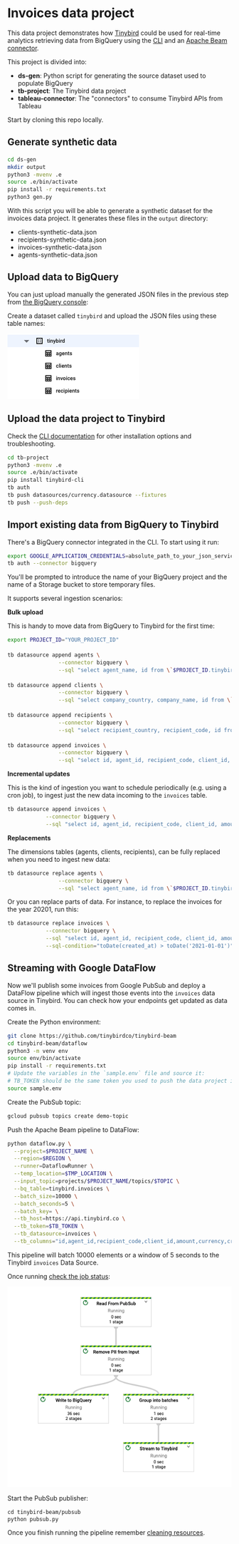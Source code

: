 # Invoices data project

This data project demonstrates how [Tinybird](https://tinybird.co) could be used for real-time analytics retrieving data from BigQuery using the [CLI](https://docs.tinybird.co/cli.html) and an [Apache Beam connector](https://pypi.org/project/tinybird-beam/).

This project is divided into:  
- **ds-gen**: Python script for generating the source dataset used to populate BigQuery
- **tb-project**: The Tinybird data project
- **tableau-connector**: The "connectors" to consume Tinybird APIs from Tableau

Start by cloning this repo locally.
## Generate synthetic data

```bash
cd ds-gen
mkdir output
python3 -mvenv .e
source .e/bin/activate
pip install -r requirements.txt
python3 gen.py
```

With this script you will be able to generate a synthetic dataset for the invoices data project. It generates these files in the `output` directory: 

- clients-synthetic-data.json
- recipients-synthetic-data.json
- invoices-synthetic-data.json
- agents-synthetic-data.json

## Upload data to BigQuery

You can just upload manually the generated JSON files in the previous step from [the BigQuery console](https://console.cloud.google.com/bigquery):

Create a dataset called `tinybird` and upload the JSON files using these table names:

![](img/bq-tables.png)

## Upload the data project to Tinybird

Check the [CLI documentation](https://docs.tinybird.co/cli.html) for other installation options and troubleshooting.

```bash
cd tb-project
python3 -mvenv .e
source .e/bin/activate
pip install tinybird-cli
tb auth
tb push datasources/currency.datasource --fixtures
tb push --push-deps
```

## Import existing data from BigQuery to Tinybird

There's a BigQuery connector integrated in the CLI. To start using it run:

```bash
export GOOGLE_APPLICATION_CREDENTIALS=absolute_path_to_your_json_service_account
tb auth --connector bigquery
```

You'll be prompted to introduce the name of your BigQuery project and the name of a Storage bucket to store temporary files.

It supports several ingestion scenarios:

**Bulk upload**

This is handy to move data from BigQuery to Tinybird for the first time:

```bash
export PROJECT_ID="YOUR_PROJECT_ID"

tb datasource append agents \
                --connector bigquery \
                --sql "select agent_name, id from \`$PROJECT_ID.tinybird.agents\`"

tb datasource append clients \
                --connector bigquery \
                --sql "select company_country, company_name, id from \`$PROJECT_ID.tinybird.clients\`"

tb datasource append recipients \
                --connector bigquery \
                --sql "select recipient_country, recipient_code, id from \`$PROJECT_ID.tinybird.recipients\`"

tb datasource append invoices \
                --connector bigquery \
                --sql "select id, agent_id, recipient_code, client_id, amount, currency, created_at, to_json_string(added_payments) added_payments from \`$PROJECT_ID.tinybird.invoices\`"
```

**Incremental updates**

This is the kind of ingestion you want to schedule periodically (e.g. using a cron job), to ingest just the new data incoming to the `invoices` table.

```bash
tb datasource append invoices \
            --connector bigquery \
            --sql "select id, agent_id, recipient_code, client_id, amount, currency, created_at, to_json_string(added_payments) added_payments from \`$PROJECT_ID.tinybird.invoices\`" --incremental created_at
```

**Replacements**

The dimensions tables (agents, clients, recipients), can be fully replaced when you need to ingest new data:

```bash
tb datasource replace agents \
                --connector bigquery \
                --sql "select agent_name, id from \`$PROJECT_ID.tinybird.agents\`"
```

Or you can replace parts of data. For instance, to replace the invoices for the year 20201, run this:

```bash
tb datasource replace invoices \
            --connector bigquery \
            --sql "select id, agent_id, recipient_code, client_id, amount, currency, created_at, to_json_string(added_payments) added_payments from \`$PROJECT_ID.tinybird.invoices\` where date(created_at) > date('2021-01-01')" \
            --sql-condition="toDate(created_at) > toDate('2021-01-01')"
```

## Streaming with Google DataFlow

Now we'll publish some invoices from Google PubSub and deploy a DataFlow pipeline which will ingest those events into the `invoices` data source in Tinybird. You can check how your endpoints get updated as data comes in.

Create the Python environment:

```bash
git clone https://github.com/tinybirdco/tinybird-beam
cd tinybird-beam/dataflow
python3 -m venv env
source env/bin/activate
pip install -r requirements.txt
# Update the variables in the `sample.env` file and source it:
# TB_TOKEN should be the same token you used to push the data project in the previous steps
source sample.env
```

Create the PubSub topic:

```bash
gcloud pubsub topics create demo-topic
```

Push the Apache Beam pipeline to DataFlow:

```bash
python dataflow.py \
  --project=$PROJECT_NAME \
  --region=$REGION \
  --runner=DataflowRunner \
  --temp_location=$TMP_LOCATION \
  --input_topic=projects/$PROJECT_NAME/topics/$TOPIC \
  --bq_table=tinybird.invoices \
  --batch_size=10000 \
  --batch_seconds=5 \
  --batch_key= \
  --tb_host=https://api.tinybird.co \
  --tb_token=$TB_TOKEN \
  --tb_datasource=invoices \
  --tb_columns="id,agent_id,recipient_code,client_id,amount,currency,created_at,added_payments" --worker_machine_type=n1-highmem-32 --enable_streaming_engine --num_workers=1 --max_num_workers=5
```

This pipeline will batch 10000 elements or a window of 5 seconds to the Tinybird `invoices` Data Source.

Once running [check the job status](https://console.cloud.google.com/dataflow/jobs):

![](https://github.com/tinybirdco/tinybird-beam/blob/main/dataflow/dataflow.png)

Start the PubSub publisher:

```
cd tinybird-beam/pubsub
python pubsub.py
```

Once you finish running the pipeline remember [cleaning resources](https://github.com/tinybirdco/tinybird-beam#clean-resources).

